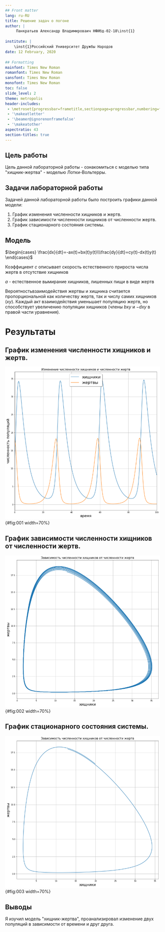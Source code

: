 ```yaml
---
## Front matter
lang: ru-RU
title: Решение задач о погоне
author: |
	 Панкратьев Александр Владимироваич НФИбд-02-18\inst{1}

institute: |
	\inst{1}Российский Университет Дружбы Народов
date: 12 February, 2020

## Formatting
mainfont: Times New Roman
romanfont: Times New Roman
sansfont: Times New Roman
monofont: Times New Roman
toc: false
slide_level: 2
theme: metropolis
header-includes:
 - \metroset{progressbar=frametitle,sectionpage=progressbar,numbering=fraction}
 - '\makeatletter'
 - '\beamer@ignorenonframefalse'
 - '\makeatother'
aspectratio: 43
section-titles: true
---
```


## Цель работы

Цель данной лабораторной работы - ознакомиться с моделью типа "хищник-жертва" - моделью Лотки-Вольтерры.

## Задачи лабораторной работы  

Задачей данной лабораторной работы было построить графики данной модели:

1. График изменения численности хищников и жертв.
2. График зависимости численности хищников от численности жертв.
3. График стационарного состояния системы.

## Модель

$\begin{cases} \frac{dx}{dt}=-ax(t)+bx(t)y(t)\\\frac{dy}{dt}=cy(t)-dx(t)y(t) \end{cases}$

Коэффициент $c$ описывает скорость естественного прироста числа жертв в отсутствие хищников

$a$ - естественное вымирание хищников, лишенных пищи в виде жертв

Вероятностьвзаимодействия жертвы и хищника считается пропорциональной как количеству
жертв, так и числу самих хищников ($xy$). Каждый акт взаимодействия уменьшает
популяцию жертв, но способствует увеличению популяции хищников (члены $bxy$
и $-dxy$ в правой части уравнения).

# Результаты

## График изменения численности хищников и жертв.

![](image/1.png){#fig:001 width=70%}

## График зависимости численности хищников от численности жертв.

![](image/2.png){#fig:002 width=70%}

## График стационарного состояния системы.

![](image/3.png){#fig:003 width=70%}

## Выводы

Я изучил модель "хищник-жертва", проанализировал изменение двух популяций в зависимости от времени и друг друга.
